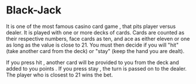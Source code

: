 # Black-Jack
It is one of the most famous casino card game , that pits player versus dealer. It is played with one or more decks of cards. Cards are counted as their respective numbers, face cards as ten, and ace as either eleven or one as long as the value is close to 21. You must then decide if you will "hit" (take another card from the deck) or "stay" (keep the hand you are dealt).

If you press hit , another card will be provided to you from the deck and added to you points . If you press stay , the turn is passed on to the dealer. The player who is closest to 21 wins the bet.
